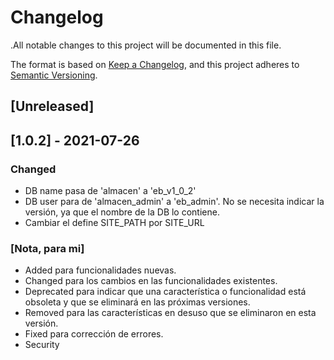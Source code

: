 # Changelog
.All notable changes to this project will be documented in this file.

The format is based on [Keep a Changelog](https://keepachangelog.com/en/1.0.0/),
and this project adheres to [Semantic Versioning](https://semver.org/spec/v2.0.0.html).

## [Unreleased]

## [1.0.2] - 2021-07-26
### Changed
- DB name pasa de 'almacen' a 'eb_v1_0_2'
- DB user para de 'almacen_admin' a 'eb_admin'. No se necesita indicar la versión, ya que el nombre de la DB lo contiene.
- Cambiar el define SITE_PATH por SITE_URL

### [Nota, para mi]
- Added para funcionalidades nuevas.
- Changed para los cambios en las funcionalidades existentes.
- Deprecated para indicar que una característica o funcionalidad está obsoleta y que se eliminará en las próximas versiones.
- Removed para las características en desuso que se eliminaron en esta versión.
- Fixed para corrección de errores.
- Security
